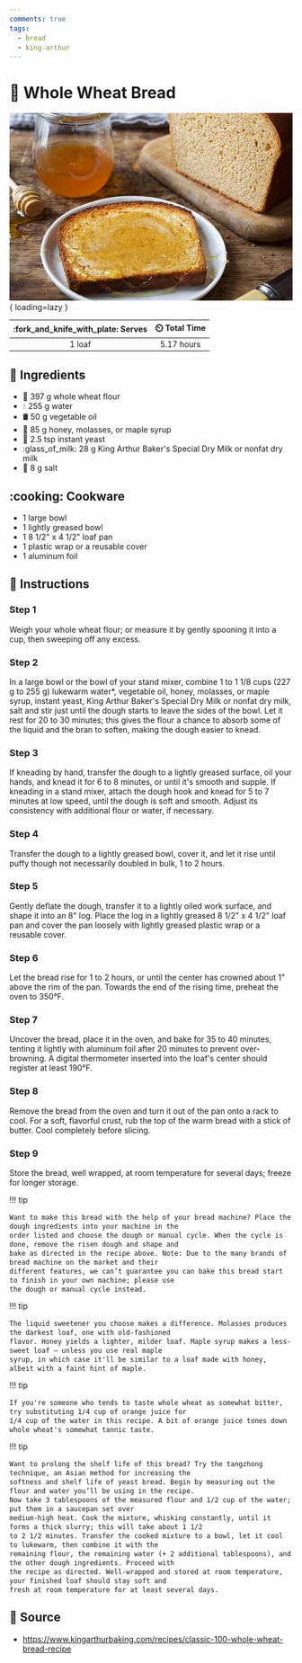 ```yaml
---
comments: true
tags:
  - bread
  - king-arthur
---
```

# :ear_of_rice: Whole Wheat Bread

![Whole Wheat Bread][1]{ loading=lazy }

| :fork_and_knife_with_plate: Serves | :timer_clock: Total Time |
|:----------------------------------:|:-----------------------: |
| 1 loaf | 5.17 hours |

## :salt: Ingredients

- :ear_of_rice: 397 g whole wheat flour
- :droplet: 255 g water
- :oil_drum: 50 g vegetable oil
- :maple_leaf: 85 g honey, molasses, or maple syrup
- :microbe: 2.5 tsp instant yeast
- :glass_of_milk: 28 g King Arthur Baker's Special Dry Milk or nonfat dry milk
- :salt: 8 g salt

## :cooking: Cookware

- 1 large bowl
- 1 lightly greased bowl
- 1 8 1/2" x 4 1/2" loaf pan
- 1 plastic wrap or a reusable cover
- 1 aluminum foil

## :pencil: Instructions

### Step 1

Weigh your whole wheat flour; or measure it by gently spooning it into a cup, then sweeping off any excess.

### Step 2

In a large bowl or the bowl of your stand mixer, combine 1 to 1 1/8 cups (227 g to 255 g) lukewarm water*, vegetable
oil, honey, molasses, or maple syrup, instant yeast, King Arthur Baker's Special Dry Milk or nonfat dry milk, salt and
stir just until the dough starts to leave the sides of the bowl. Let it rest for 20 to 30 minutes; this gives the flour
a chance to absorb some of the liquid and the bran to soften, making the dough easier to knead.

### Step 3

If kneading by hand, transfer the dough to a lightly greased surface, oil your hands, and knead it for 6 to 8 minutes,
or until it's smooth and supple. If kneading in a stand mixer, attach the dough hook and knead for 5 to 7 minutes at low
speed, until the dough is soft and smooth. Adjust its consistency with additional flour or water, if necessary.

### Step 4

Transfer the dough to a lightly greased bowl, cover it, and let it rise until puffy though not necessarily doubled in
bulk, 1 to 2 hours.

### Step 5

Gently deflate the dough, transfer it to a lightly oiled work surface, and shape it into an 8" log. Place the log in a
lightly greased 8 1/2" x 4 1/2" loaf pan and cover the pan loosely with lightly greased plastic wrap or a reusable
cover.

### Step 6

Let the bread rise for 1 to 2 hours, or until the center has crowned about 1" above the rim of the pan. Towards the end
of the rising time, preheat the oven to 350°F.

### Step 7

Uncover the bread, place it in the oven, and bake for 35 to 40 minutes, tenting it lightly with aluminum foil after 20
minutes to prevent over-browning. A digital thermometer inserted into the loaf's center should register at least 190°F.

### Step 8

Remove the bread from the oven and turn it out of the pan onto a rack to cool. For a soft, flavorful crust, rub the top
of the warm bread with a stick of butter. Cool completely before slicing.

### Step 9

Store the bread, well wrapped, at room temperature for several days; freeze for longer storage.

!!! tip

    Want to make this bread with the help of your bread machine? Place the dough ingredients into your machine in the
    order listed and choose the dough or manual cycle. When the cycle is done, remove the risen dough and shape and
    bake as directed in the recipe above. Note: Due to the many brands of bread machine on the market and their
    different features, we can’t guarantee you can bake this bread start to finish in your own machine; please use
    the dough or manual cycle instead.

!!! tip

    The liquid sweetener you choose makes a difference. Molasses produces the darkest loaf, one with old-fashioned
    flavor. Honey yields a lighter, milder loaf. Maple syrup makes a less-sweet loaf — unless you use real maple
    syrup, in which case it'll be similar to a loaf made with honey, albeit with a faint hint of maple.

!!! tip

    If you're someone who tends to taste whole wheat as somewhat bitter, try substituting 1/4 cup of orange juice for
    1/4 cup of the water in this recipe. A bit of orange juice tones down whole wheat's somewhat tannic taste.

!!! tip

    Want to prolong the shelf life of this bread? Try the tangzhong technique, an Asian method for increasing the
    softness and shelf life of yeast bread. Begin by measuring out the flour and water you’ll be using in the recipe.
    Now take 3 tablespoons of the measured flour and 1/2 cup of the water; put them in a saucepan set over
    medium-high heat. Cook the mixture, whisking constantly, until it forms a thick slurry; this will take about 1 1/2
    to 2 1/2 minutes. Transfer the cooked mixture to a bowl, let it cool to lukewarm, then combine it with the
    remaining flour, the remaining water (+ 2 additional tablespoons), and the other dough ingredients. Proceed with
    the recipe as directed. Well-wrapped and stored at room temperature, your finished loaf should stay soft and
    fresh at room temperature for at least several days.

## :link: Source

- <https://www.kingarthurbaking.com/recipes/classic-100-whole-wheat-bread-recipe>

[1]: <../assets/images/whole-wheat-bread.jpg>
